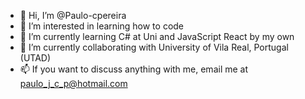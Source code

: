 - 👋 Hi, I’m @Paulo-cpereira
- 👀 I’m interested in learning how to code
- 🌱 I’m currently learning C# at Uni and JavaScript React by my own
- 💞️ I’m currently collaborating with University of Vila Real, Portugal (UTAD)
- 📫 If you want to discuss anything with me, email me at paulo_j_c_p@hotmail.com

<!---
Paulo-cpereira/Paulo-cpereira is a ✨ special ✨ repository because its `README.md` (this file) appears on your GitHub profile.
You can click the Preview link to take a look at your changes.
--->
